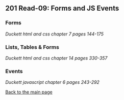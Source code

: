 ## 201 Read-09: Forms and JS Events

### Forms
*Duckett html and css chapter 7 pages 144-175*




### Lists, Tables & Forms
*Duckett html and css chapter 14 pages 330-357*




### Events
*Duckett javascript chapter 6 pages 243-292*





[Back to the main page](../README.md)